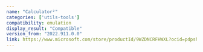 ```yaml
---
name: "Calculator²"
categories: ['utils-tools']
compatibility: emulation
display_result: "Compatible"
version_from: "2022.911.0.0"
link: https://www.microsoft.com/store/productId/9WZDNCRFHWXL?ocid=pdpshare
---
```


